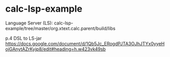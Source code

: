 # calc-lsp-example

Language Server (LS): calc-lsp-example/tree/master/org.xtext.calc.parent/build/libs

p.4 DSL to LS-jar https://docs.google.com/document/d/1Qb5Jc_ERogdPJTA3OJhJTYx0yyeHojGAnytAZrKyjp8/edit#heading=h.w423vk49sb
